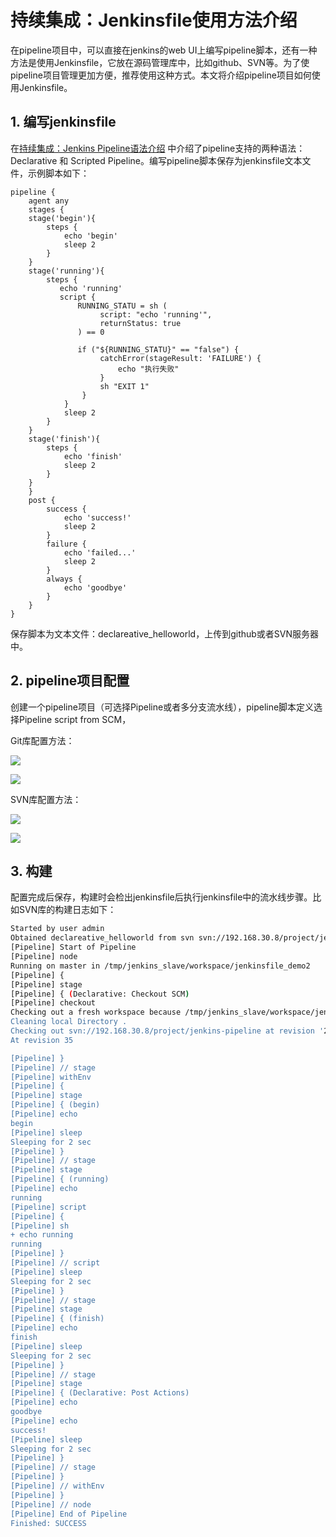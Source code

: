 # 持续集成：Jenkinsfile使用方法介绍
在pipeline项目中，可以直接在jenkins的web UI上编写pipeline脚本，还有一种方法是使用Jenkinsfile，它放在源码管理库中，比如github、SVN等。为了使pipeline项目管理更加方便，推荐使用这种方式。本文将介绍pipeline项目如何使用Jenkinsfile。



## 1. 编写jenkinsfile

在[持续集成：Jenkins Pipeline语法介绍](https://blog.csdn.net/u010698107/article/details/122913713) 中介绍了pipeline支持的两种语法：Declarative 和 Scripted Pipeline。编写pipeline脚本保存为jenkinsfile文本文件，示例脚本如下：

```
pipeline {
    agent any
    stages {
	stage('begin'){
		steps {
			echo 'begin'
			sleep 2
		}
	}
	stage('running'){
		steps {
		   echo 'running'
		   script {
			   RUNNING_STATU = sh (
					script: "echo 'running'",
					returnStatus: true
			   ) == 0
			
			   if ("${RUNNING_STATU}" == "false") {
					catchError(stageResult: 'FAILURE') {
						echo "执行失败"
					}
					sh "EXIT 1"
				}
			}
			sleep 2
		}
	}
	stage('finish'){
		steps {
			echo 'finish'
			sleep 2
		}
	}
    }
    post {
        success {
            echo 'success!'
            sleep 2
        }
        failure {
            echo 'failed...'
            sleep 2
        }
        always {
            echo 'goodbye'
        }
    }
}
```

保存脚本为文本文件：declareative_helloworld，上传到github或者SVN服务器中。

## 2. pipeline项目配置

创建一个pipeline项目（可选择Pipeline或者多分支流水线），pipeline脚本定义选择Pipeline script from SCM，

Git库配置方法：

![](continuous-integration-for-source-control-jenkinsfile/pipeline-jenkinsfile-git1.png)

![](continuous-integration-for-source-control-jenkinsfile/pipeline-jenkinsfile-git2.png)

SVN库配置方法：

![](continuous-integration-for-source-control-jenkinsfile/pipeline-jenkinsfile-svn1.png)

![](continuous-integration-for-source-control-jenkinsfile/pipeline-jenkinsfile-svn2.png)

## 3. 构建

配置完成后保存，构建时会检出jenkinsfile后执行jenkinsfile中的流水线步骤。比如SVN库的构建日志如下： 

```bash
Started by user admin
Obtained declareative_helloworld from svn svn://192.168.30.8/project/jenkins-pipeline
[Pipeline] Start of Pipeline
[Pipeline] node
Running on master in /tmp/jenkins_slave/workspace/jenkinsfile_demo2
[Pipeline] {
[Pipeline] stage
[Pipeline] { (Declarative: Checkout SCM)
[Pipeline] checkout
Checking out a fresh workspace because /tmp/jenkins_slave/workspace/jenkinsfile_demo2 doesn't exist
Cleaning local Directory .
Checking out svn://192.168.30.8/project/jenkins-pipeline at revision '2022-04-19T20:22:48.150 +0800' --quiet
At revision 35

[Pipeline] }
[Pipeline] // stage
[Pipeline] withEnv
[Pipeline] {
[Pipeline] stage
[Pipeline] { (begin)
[Pipeline] echo
begin
[Pipeline] sleep
Sleeping for 2 sec
[Pipeline] }
[Pipeline] // stage
[Pipeline] stage
[Pipeline] { (running)
[Pipeline] echo
running
[Pipeline] script
[Pipeline] {
[Pipeline] sh
+ echo running
running
[Pipeline] }
[Pipeline] // script
[Pipeline] sleep
Sleeping for 2 sec
[Pipeline] }
[Pipeline] // stage
[Pipeline] stage
[Pipeline] { (finish)
[Pipeline] echo
finish
[Pipeline] sleep
Sleeping for 2 sec
[Pipeline] }
[Pipeline] // stage
[Pipeline] stage
[Pipeline] { (Declarative: Post Actions)
[Pipeline] echo
goodbye
[Pipeline] echo
success!
[Pipeline] sleep
Sleeping for 2 sec
[Pipeline] }
[Pipeline] // stage
[Pipeline] }
[Pipeline] // withEnv
[Pipeline] }
[Pipeline] // node
[Pipeline] End of Pipeline
Finished: SUCCESS
```

